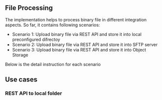## File Processing

The implementation helps to process binary file in different integration aspects. So far, it contains following scenarios:

- Scenario 1: Upload binary file via REST API and store it into local preconfigured difrectoy
- Scenario 2: Upload binary file via REST API and store it into SFTP server
- Scenario 3: Upload binary file via REST API and store it into Object Storage

Below is the detail instruction for each scenario

## Use cases
### REST API to local folder

